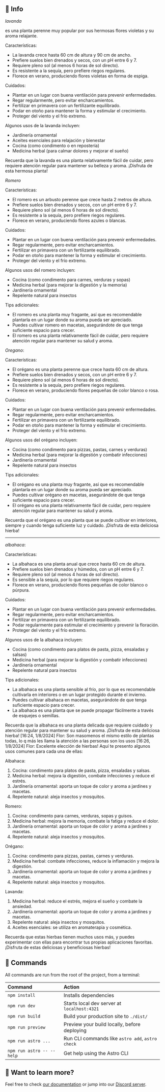 ## 🚀 Info

_lavanda_

es una planta perenne muy popular por sus hermosas flores violetas y su aroma relajante.

Características:

- La lavanda crece hasta 60 cm de altura y 90 cm de ancho.
- Prefiere suelos bien drenados y secos, con un pH entre 6 y 7.
- Requiere pleno sol (al menos 6 horas de sol directo).
- Es resistente a la sequía, pero prefiere riegos regulares.
- Florece en verano, produciendo flores violetas en forma de espiga.

Cuidados:

- Plantar en un lugar con buena ventilación para prevenir enfermedades.
- Regar regularmente, pero evitar encharcamientos.
- Fertilizar en primavera con un fertilizante equilibrado.
- Podar en otoño para mantener la forma y estimular el crecimiento.
- Proteger del viento y el frío extremo.

Algunos usos de la lavanda incluyen:

- Jardinería ornamental
- Aceites esenciales para relajación y bienestar
- Cocina (como condimento o en repostería)
- Medicina herbal (para calmar dolores y mejorar el sueño)

Recuerda que la lavanda es una planta relativamente fácil de cuidar, pero requiere atención regular para mantener su belleza y aroma. ¡Disfruta de esta hermosa planta!

_Romero_

Características:

- El romero es un arbusto perenne que crece hasta 2 metros de altura.
- Prefiere suelos bien drenados y secos, con un pH entre 6 y 7.
- Requiere pleno sol (al menos 6 horas de sol directo).
- Es resistente a la sequía, pero prefiere riegos regulares.
- Florece en verano, produciendo flores azules o blancas.

Cuidados:

- Plantar en un lugar con buena ventilación para prevenir enfermedades.
- Regar regularmente, pero evitar encharcamientos.
- Fertilizar en primavera con un fertilizante equilibrado.
- Podar en otoño para mantener la forma y estimular el crecimiento.
- Proteger del viento y el frío extremo.

Algunos usos del romero incluyen:

- Cocina (como condimento para carnes, verduras y sopas)
- Medicina herbal (para mejorar la digestión y la memoria)
- Jardinería ornamental
- Repelente natural para insectos

Tips adicionales:

- El romero es una planta muy fragante, así que es recomendable plantarla en un lugar donde su aroma pueda ser apreciado.
- Puedes cultivar romero en macetas, asegurándote de que tenga suficiente espacio para crecer.
- El romero es una planta relativamente fácil de cuidar, pero requiere atención regular para mantener su salud y aroma.

_Oregano_:

Características:

- El orégano es una planta perenne que crece hasta 60 cm de altura.
- Prefiere suelos bien drenados y secos, con un pH entre 6 y 7.
- Requiere pleno sol (al menos 6 horas de sol directo).
- Es resistente a la sequía, pero prefiere riegos regulares.
- Florece en verano, produciendo flores pequeñas de color blanco o rosa.

Cuidados:

- Plantar en un lugar con buena ventilación para prevenir enfermedades.
- Regar regularmente, pero evitar encharcamientos.
- Fertilizar en primavera con un fertilizante equilibrado.
- Podar en otoño para mantener la forma y estimular el crecimiento.
- Proteger del viento y el frío extremo.

Algunos usos del orégano incluyen:

- Cocina (como condimento para pizzas, pastas, carnes y verduras)
- Medicina herbal (para mejorar la digestión y combatir infecciones)
- Jardinería ornamental
- Repelente natural para insectos

Tips adicionales:

- El orégano es una planta muy fragante, así que es recomendable plantarla en un lugar donde su aroma pueda ser apreciado.
- Puedes cultivar orégano en macetas, asegurándote de que tenga suficiente espacio para crecer.
- El orégano es una planta relativamente fácil de cuidar, pero requiere atención regular para mantener su salud y aroma.

Recuerda que el orégano es una planta que se puede cultivar en interiores, siempre y cuando tenga suficiente luz y cuidado. ¡Disfruta de esta deliciosa hierba!

---

_albahaca_:

Características:

- La albahaca es una planta anual que crece hasta 60 cm de altura.
- Prefiere suelos bien drenados y húmedos, con un pH entre 6 y 7.
- Requiere pleno sol (al menos 4 horas de sol directo).
- Es sensible a la sequía, por lo que requiere riegos regulares.
- Florece en verano, produciendo flores pequeñas de color blanco o púrpura.

Cuidados:

- Plantar en un lugar con buena ventilación para prevenir enfermedades.
- Regar regularmente, pero evitar encharcamientos.
- Fertilizar en primavera con un fertilizante equilibrado.
- Podar regularmente para estimular el crecimiento y prevenir la floración.
- Proteger del viento y el frío extremo.

Algunos usos de la albahaca incluyen:

- Cocina (como condimento para platos de pasta, pizza, ensaladas y salsas)
- Medicina herbal (para mejorar la digestión y combatir infecciones)
- Jardinería ornamental
- Repelente natural para insectos

Tips adicionales:

- La albahaca es una planta sensible al frío, por lo que es recomendable cultivarla en interiores o en un lugar protegido durante el invierno.
- Puedes cultivar albahaca en macetas, asegurándote de que tenga suficiente espacio para crecer.
- La albahaca es una planta que se puede propagar fácilmente a través de esquejes o semillas.

Recuerda que la albahaca es una planta delicada que requiere cuidado y atención regular para mantener su salud y aroma. ¡Disfruta de esta deliciosa hierba!
[16:24, 1/8/2024] Flor: Son masomenos el mismo estilo de plantas todas, lo q más les llama la atención a las personas son los usos
[16:26, 1/8/2024] Flor: Excelente elección de hierbas! Aquí te presento algunos usos comunes para cada una de ellas:

Albahaca:

1. Cocina: condimento para platos de pasta, pizza, ensaladas y salsas.
2. Medicina herbal: mejora la digestión, combate infecciones y reduce el estrés.
3. Jardinería ornamental: aporta un toque de color y aroma a jardines y macetas.
4. Repelente natural: aleja insectos y mosquitos.

Romero:

1. Cocina: condimento para carnes, verduras, sopas y guisos.
2. Medicina herbal: mejora la memoria, combate la fatiga y reduce el dolor.
3. Jardinería ornamental: aporta un toque de color y aroma a jardines y macetas.
4. Repelente natural: aleja insectos y mosquitos.

Orégano:

1. Cocina: condimento para pizzas, pastas, carnes y verduras.
2. Medicina herbal: combate infecciones, reduce la inflamación y mejora la digestión.
3. Jardinería ornamental: aporta un toque de color y aroma a jardines y macetas.
4. Repelente natural: aleja insectos y mosquitos.

Lavanda:

1. Medicina herbal: reduce el estrés, mejora el sueño y combate la ansiedad.
2. Jardinería ornamental: aporta un toque de color y aroma a jardines y macetas.
3. Repelente natural: aleja insectos y mosquitos.
4. Aceites esenciales: se utiliza en aromaterapia y cosmética.

Recuerda que estas hierbas tienen muchos usos más, y puedes experimentar con ellas para encontrar tus propias aplicaciones favoritas. ¡Disfruta de estas deliciosas y beneficiosas hierbas!

## 🧞 Commands

All commands are run from the root of the project, from a terminal:

| Command                   | Action                                           |
| :------------------------ | :----------------------------------------------- |
| `npm install`             | Installs dependencies                            |
| `npm run dev`             | Starts local dev server at `localhost:4321`      |
| `npm run build`           | Build your production site to `./dist/`          |
| `npm run preview`         | Preview your build locally, before deploying     |
| `npm run astro ...`       | Run CLI commands like `astro add`, `astro check` |
| `npm run astro -- --help` | Get help using the Astro CLI                     |

## 👀 Want to learn more?

Feel free to check [our documentation](https://docs.astro.build) or jump into our [Discord server](https://astro.build/chat).
